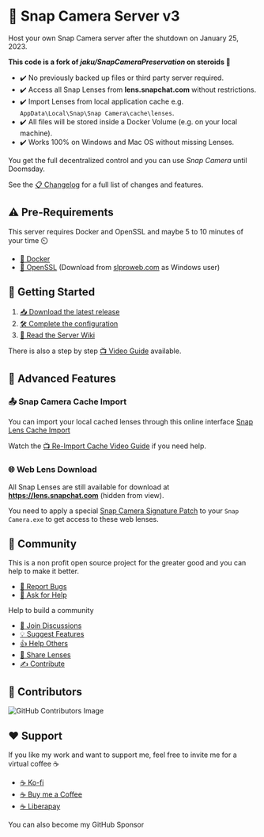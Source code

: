 # 👻 Snap Camera Server v3 
Host your own Snap Camera server after the shutdown on January 25, 2023.

**This code is a fork of *jaku/SnapCameraPreservation* on steroids 💪** 
- ✔️ No previously backed up files or third party server required.
- ✔️ Access all Snap Lenses from **lens.snapchat.com** without restrictions.
- ✔️ Import Lenses from local application cache e.g. `AppData\Local\Snap\Snap Camera\cache\lenses`.
- ✔️ All files will be stored inside a Docker Volume (e.g. on your local machine).
- ✔️ Works 100% on Windows and Mac OS without missing Lenses.

You get the full decentralized control and you can use *Snap Camera* until Doomsday.

See the [📋 Changelog](docs/CHANGELOG.md) for a full list of changes and features.

## ⚠️ Pre-Requirements
This server requires Docker and OpenSSL and maybe 5 to 10 minutes of your time ⏲️
- [🐋 Docker](https://www.docker.com/)
- [🔐 OpenSSL](https://www.openssl.org/) (Download from [slproweb.com](https://slproweb.com/products/Win32OpenSSL.html) as Windows user)

## 🚀 Getting Started
1. [📥 Download the latest release](https://github.com/ptrumpis/snap-camera-server/releases/latest)
2. [🛠️ Complete the configuration](docs/CONFIGURATION.md)
3. [📖 Read the Server Wiki](https://github.com/ptrumpis/snap-camera-server/wiki)

There is also a step by step [📺 Video Guide](https://www.youtube.com/watch?v=bcsjvWHUr7c) available.

## 💯 Advanced Features
### 📤 Snap Camera Cache Import 
You can import your local cached lenses through this online interface [Snap Lens Cache Import](https://ptrumpis.github.io/snap-lens-cache-import/)

Watch the [📺 Re-Import Cache Video Guide](https://www.youtube.com/watch?v=alo49et3QxY) if you need help.

### 🌐 Web Lens Download
All Snap Lenses are still available for download at **https://lens.snapchat.com** (hidden from view).

You need to apply a special [Snap Camera Signature Patch](https://ptrumpis.github.io/snap-camera-signature-patch/) to your `Snap Camera.exe` to get access to these web lenses. 

## 💬 Community
This is a non profit open source project for the greater good and you can help to make it better.
- [🐛 Report Bugs](https://github.com/ptrumpis/snap-camera-server/issues)
- [🙏 Ask for Help](https://github.com/ptrumpis/snap-camera-server/discussions/categories/q-a)

Help to build a community
- [💬 Join Discussions](https://github.com/ptrumpis/snap-camera-server/discussions)
- [💡 Suggest Features](https://github.com/ptrumpis/snap-camera-server/discussions/categories/ideas)
- [👍 Help Others](https://github.com/ptrumpis/snap-camera-server/discussions/categories/q-a)
- [🙌 Share Lenses](https://github.com/ptrumpis/snap-camera-server/discussions/categories/share)
- [✍️ Contribute](https://github.com/ptrumpis/snap-camera-server/pulls)

## 🤝 Contributors
![GitHub Contributors Image](https://contrib.rocks/image?repo=ptrumpis/snap-camera-server)

## ❤️ Support
If you like my work and want to support me, feel free to invite me for a virtual coffee ☕

- [☕ Ko-fi](https://ko-fi.com/ptrumpis)
- [☕ Buy me a Coffee](https://www.buymeacoffee.com/ptrumpis)
- [☕ Liberapay](https://liberapay.com/ptrumpis/)

You can also become my GitHub Sponsor